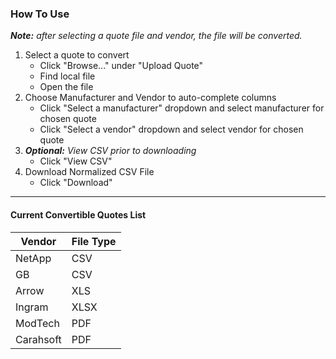### How To Use

_**Note:** after selecting a quote file and vendor, the file will be converted._

1.  Select a quote to convert
    * Click "Browse..." under "Upload Quote"
    * Find local file
    * Open the file
2.  Choose Manufacturer and Vendor to auto-complete columns
    * Click "Select a manufacturer" dropdown and select manufacturer for chosen quote
    * Click "Select a vendor" dropdown and select vendor for chosen quote
3.  _**Optional:** View CSV prior to downloading_
    * Click "View CSV"
4.  Download Normalized CSV File
    * Click "Download"

________________________________________________________________________________

#### Current Convertible Quotes List
Vendor | File Type
------ | -----------
NetApp | CSV
GB     | CSV
Arrow  | XLS
Ingram | XLSX
ModTech| PDF
Carahsoft | PDF
